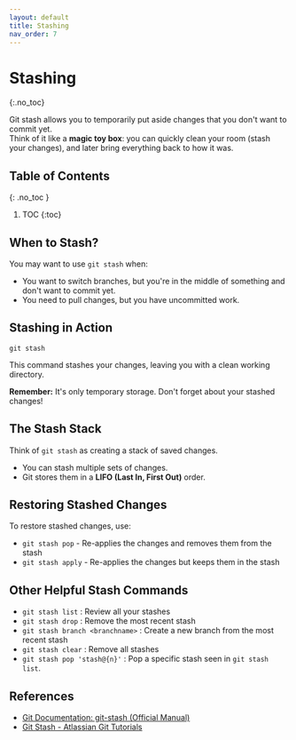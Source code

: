 ```yaml
---
layout: default
title: Stashing
nav_order: 7
---
```

# Stashing
{:.no_toc}

Git stash allows you to temporarily put aside changes that you don't want to commit yet.  
Think of it like a **magic toy box**: you can quickly clean your room (stash your changes), and later bring everything back to how it was.

## Table of Contents
{: .no_toc }

1. TOC
{:toc}

## When to Stash?

You may want to use `git stash` when:
- You want to switch branches, but you're in the middle of something and don't want to commit yet.  
- You need to pull changes, but you have uncommitted work.  


## Stashing in Action

```
git stash
```

This command stashes your changes, leaving you with a clean working directory.  

**Remember:** It's only temporary storage. Don't forget about your stashed changes!


## The Stash Stack

Think of `git stash` as creating a stack of saved changes.  
- You can stash multiple sets of changes.  
- Git stores them in a **LIFO (Last In, First Out)** order.  


## Restoring Stashed Changes

To restore stashed changes, use:

- `git stash pop` - Re-applies the changes and removes them from the stash
- `git stash apply` - Re-applies the changes but keeps them in the stash


## Other Helpful Stash Commands

- `git stash list` : Review all your stashes
- `git stash drop` : Remove the most recent stash
- `git stash branch <branchname>` : Create a new branch from the most recent stash
- `git stash clear` : Remove all stashes
- `git stash pop 'stash@{n}'` : Pop a specific stash seen in `git stash list`.

## References

- [Git Documentation: git-stash (Official Manual)](https://git-scm.com/docs/git-stash)
- [Git Stash - Atlassian Git Tutorials](https://www.atlassian.com/git/tutorials/saving-changes/git-stash)  